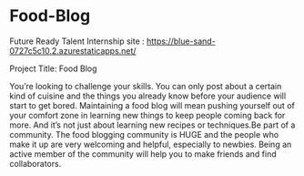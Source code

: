 # Food-Blog
Future Ready Talent Internship
site : https://blue-sand-0727c5c10.2.azurestaticapps.net/

Project Title:  Food Blog

You’re looking to challenge your skills. You can only post about a certain kind of cuisine and the things you already know before your audience will start to get bored. Maintaining a food blog will mean pushing yourself out of your comfort zone in learning new things to keep people coming back for more. And it’s not just about learning new recipes or techniques.Be part of a community. The food blogging community is HUGE and the people who make it up are very welcoming and helpful, especially to newbies. 
Being an active member of the community will help you to make friends and find collaborators.
